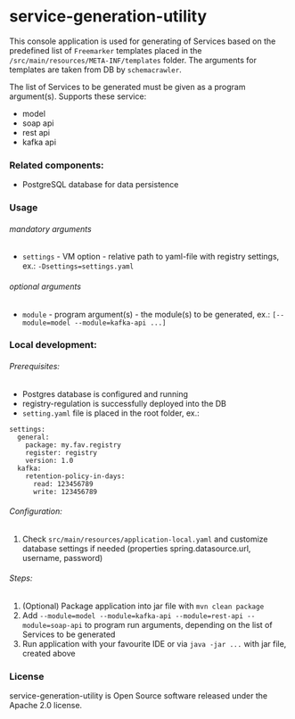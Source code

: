 # service-generation-utility

This console application is used for generating of Services based on the predefined list of `Freemarker` templates placed in the `/src/main/resources/META-INF/templates` folder. The arguments for templates are taken from DB by `schemacrawler`.

The list of Services to be generated must be given as a program argument(s). Supports these service:
* model
* soap api
* rest api
* kafka api

### Related components:
* PostgreSQL database for data persistence

### Usage
###### mandatory arguments
* `settings` - VM option - relative path to yaml-file with registry settings, ex.: `-Dsettings=settings.yaml`

###### optional arguments
* `module` - program argument(s) - the module(s) to be generated, ex.: `[--module=model --module=kafka-api ...]`

### Local development:
###### Prerequisites:
* Postgres database is configured and running
* registry-regulation is successfully deployed into the DB
* `setting.yaml` file is placed in the root folder, ex.:
```
settings:
  general:
    package: my.fav.registry
    register: registry
    version: 1.0
  kafka:
    retention-policy-in-days:
      read: 123456789
      write: 123456789
```

###### Configuration:
1. Check `src/main/resources/application-local.yaml` and customize database settings if needed (properties spring.datasource.url, username, password)

###### Steps:
1. (Optional) Package application into jar file with `mvn clean package`
2. Add `--module=model --module=kafka-api --module=rest-api --module=soap-api` to program run arguments, depending on the list of Services to be generated
3. Run application with your favourite IDE or via `java -jar ...` with jar file, created above

### License
service-generation-utility is Open Source software released under the Apache 2.0 license.
